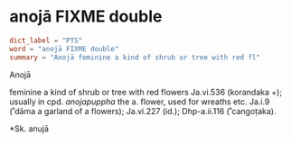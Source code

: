 # anojā FIXME double

``` toml
dict_label = "PTS"
word = "anojā FIXME double"
summary = "Anojā feminine a kind of shrub or tree with red fl"
```

Anojā

feminine a kind of shrub or tree with red flowers Ja.vi.536 (korandaka \+); usually in cpd. *anojapuppha* the a. flower, used for wreaths etc. Ja.i.9 (˚dāma a garland of a flowers); Ja.vi.227 (id.); Dhp\-a.ii.116 (˚cangoṭaka).

\*Sk. anujā

